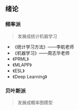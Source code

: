 ## 绪论

### 频率派

> 发展成统计机器学习

* 《统计学习方法》——李航老师
* 《机器学习》——周志华老师
* 《PRML》
* 《MLAPP》
* 《ESL》
* 《Deep Learning》

### 贝叶斯派

> 发展成概率图模型